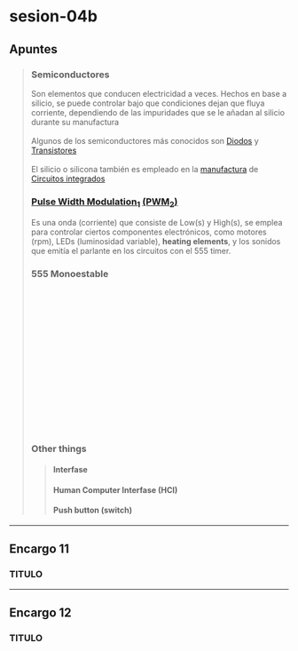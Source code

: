 # sesion-04b

## Apuntes
>
> ### Semiconductores <br/>
> Son elementos que conducen electricidad a veces. Hechos en base a silicio, se puede controlar bajo que condiciones dejan que fluya corriente, dependiendo de las impuridades que se le añadan al silicio durante su manufactura <br/>
> <br/>
> Algunos de los semiconductores más conocidos son [Diodos](https://youtu.be/Fwj_d3uO5g8?si=eLHL5z7lVKGsZLGO) y [Transistores](https://youtu.be/OwS9aTE2Go4?si=8A0mQECx-MySfj-R) <br/>
> <br/>
> El silicio o silicona también es empleado en la [manufactura](https://youtu.be/g8Qav3vIv9s?si=SgyKNQiU5Iu0JIH8) de [Circuitos integrados](https://youtu.be/dX9CGRZwD-w?si=RD4EN_lyvIlrVc-l) <br/>
> ### [Pulse Width Modulation<sub>1</sub>](https://youtu.be/aeE0u1J-1pg?si=EWB5LtXMR-1_rJlJ) [(PWM<sub>2</sub>)](https://youtu.be/B_Ysdv1xRbA?si=gfMATx2EDeaGAVc6)
> Es una onda (corriente) que consiste de Low(s) y High(s), se emplea para controlar ciertos componentes electrónicos, como motores (rpm), LEDs (luminosidad variable), **heating elements**, y los sonidos que emitía el parlante en los circuitos con el 555 timer. 
> ### 555 Monoestable
> <img align="https://github.com/disenoUDP/dis8644-2025-1/blob/main/00-docentes/sesion-04b/archivos/mono_sch.png" width=500>
> <br/>
> <br/>
> <br/>
> <br/>
> <br/>
> <br/>
> <br/>
> <br/>
> <br/>
> <br/>
> <br/>
> <br/>
> <br/>
> <br/>
> <br/>
> <br/>
>
> ### Other things
>> #### Interfase
>>
>> #### Human Computer Interfase (HCI)
>>
>> #### Push button (switch)
>>
>>
-----------------------------------------------------------------------------------------------------------
## Encargo 11
### TITULO
> 
> <!--escuchar switched on bach (wendy carlos)-->
-----------------------------------------------------------------------------------------------------------
## Encargo 12
### TITULO
>
> 
